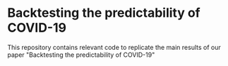 # Backtesting the predictability of COVID-19

This repository contains relevant code to replicate the main results of our paper "Backtesting the predictability of COVID-19"
